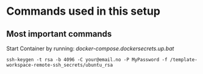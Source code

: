 # Commands used in this setup

## Most important commands

Start Container by running: *docker-compose.dockersecrets.up.bat*

```shell
ssh-keygen -t rsa -b 4096 -C your@email.no -P MyPassword -f /template-workspace-remote-ssh_secrets/ubuntu_rsa
```